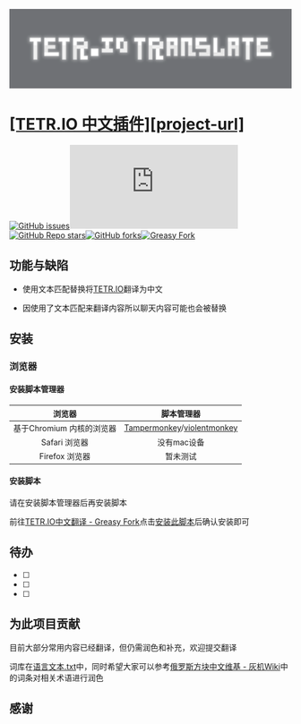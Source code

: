 <p align="center">
  <a href="https://github.com/huanmieSAA/iotranslate"><img src=".\media\iotranslate-glow-background.png"
</p>


# [TETR.IO 中文插件][project-url]

[![GitHub issues](https://img.shields.io/github/issues/huanmieSAA/iotranslate?style=flat-square)](https://github.com/huanmieSAA/iotranslate/issues)[![GitHub file size in bytes on a specified ref (branch/commit/tag)](https://img.shields.io/github/size/huanmieSAA/iotranslate/source.js?branch=main&label=script%20size&style=flat-square)](https://github.com/huanmieSAA/iotranslate/blob/main/source.js)[![GitHub Repo stars](https://img.shields.io/github/stars/huanmieSAA/iotranslate?style=flat-square)](https://github.com/huanmieSAA/iotranslate/stargazers)[![GitHub forks](https://img.shields.io/github/forks/huanmieSAA/iotranslate?style=flat-square)](https://github.com/huanmieSAA/iotranslate/network)[![Greasy Fork](https://img.shields.io/greasyfork/dt/466016?color=%23007EC6&label=GreasyFork&style=flat-square)](https://greasyfork.org/zh-CN/scripts/466016)

##  功能与缺陷

- 使用文本匹配替换将[TETR.IO](https://tetr.io/)翻译为中文

- 因使用了文本匹配来翻译内容所以聊天内容可能也会被替换

## 安装

### 浏览器

#### 安装脚本管理器

|          浏览器           |                          脚本管理器                          |
| :-----------------------: | :----------------------------------------------------------: |
| 基于Chromium 内核的浏览器 | [Tampermonkey](http://tampermonkey.net/)/[violentmonkey](https://violentmonkey.github.io/) |
|       Safari 浏览器       |                         没有mac设备                          |
|      Firefox 浏览器       |                           暂未测试                           |

#### 安装脚本

请在安装脚本管理器后再安装脚本

前往[TETR.IO中文翻译 - Greasy Fork](https://greasyfork.org/zh-CN/scripts/466016)点击[安装此脚本](https://greasyfork.org/scripts/466016-tetr-io%E4%B8%AD%E6%96%87%E7%BF%BB%E8%AF%91/code/TETRIO%E4%B8%AD%E6%96%87%E7%BF%BB%E8%AF%91.user.js)后确认安装即可

## 待办

- [ ] 
- [ ] 
- [ ] 

## 为此项目贡献

目前大部分常用内容已经翻译，但仍需润色和补充，欢迎提交翻译

词库在[语言文本.txt](./语言文本.txt)中，同时希望大家可以参考[俄罗斯方块中文维基 - 灰机Wiki](https://tetris.huijiwiki.com/wiki)中的词条对相关术语进行润色

## 感谢
